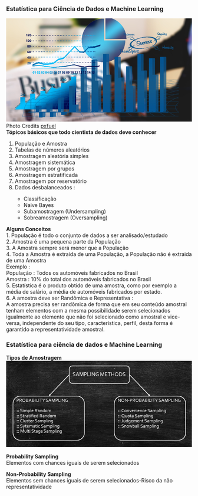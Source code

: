 <h3>Estatística para Ciência de Dados e Machine Learning</h3>
<p><img src="/3-img/statistcsdatascience0.jpg"><br>
Photo Credits <a href="https://www.pxfuel.com/en/free-photo-oehae">pxfuel</a><br>
<strong>Tópicos básicos que todo cientista de dados deve conhecer</strong>
<ol>
    <li>População e Amostra</li>
    <li>Tabelas de números aleatórios</li>
    <li>Amostragem aleatória simples</li>
    <li>Amostragem sistemática</li>
    <li>Amostragem por grupos</li>
    <li>Amostragem estratificada</li>
    <li>Amostragem por reservatório</li>
    <li>Dados desbalanceados :</li>
    <ul>
        <li>Classificação</li>
        <li>Naive Bayes</li>
        <li>Subamostragem (Undersampling)</li>
        <li>Sobreamostragem (Oversampling)</li>
    </ul>
</ol>
</p>
<p><strong>Alguns Conceitos</strong><br>
1. População é todo o conjunto de dados a ser analisado/estudado<br>
2. Amostra é uma pequena parte da População<br>
3. A Amostra sempre será menor que a População<br>
4. Toda a Amostra é extraída de uma População, a População não é extraida de uma Amostra<br>
Exemplo :<br>
População : Todos os automóveis fabricados no Brasil<br>
Amostra : 10% do total dos automóveis fabricados no Brasil<br>
5. Estatística é o produto obtido de uma amostra, como por exemplo a média de salário, a média de automóveis fabricados por estado.<br>
6. A amostra deve ser Randômica e Representativa :<br>
A amostra precisa ser randômica de forma que em seu conteúdo amostral tenham elementos com a mesma possibilidade serem selecionados igualmente ao elemento que não foi selecionado como amostral e vice-versa, independente do seu tipo, característica, perfil, desta forma é garantido a representatividade amostral.</p>

<h3>Estatística para ciência de dados e Machine Learning</h3>
<p><strong>Tipos de Amostragem</strong><br>
<img src="/3-img/samplingmethods.jpg"><br>
<p><strong>Probability Sampling</strong><br>
Elementos com chances iguais de serem selecionados</p>
<p><strong>Non-Probability Sampling</strong><br>
Elementos sem chances iguais de serem selecionados-Risco da não representatividade</p>
</p>
